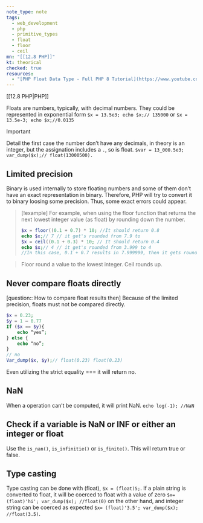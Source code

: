 ```yaml
---
note_type: note
tags:
  - web_development
  - php
  - primitive_types
  - float
  - floor
  - ceil
mn: "[[12.8 PHP]]"
kt: theorical
checked: true
resources:
  - "[PHP Float Data Type - Full PHP 8 Tutorial](https://www.youtube.com/watch?v=d3c_OOD4Jzs&list=PLr3d3QYzkw2xabQRUpcZ_IBk9W50M9pe-&index=8&ab_channel=ProgramWithGio)"
---
```

[[12.8 PHP|PHP]]

Floats are numbers, typically, with decimal numbers. They could be represented in exponential form `$x = 13.5e3; echo $x;// 135000` or `$x = 13.5e-3; echo $x;//0.0135`

>[!important]
>Detail the first case the number don’t have any decimals, in theory is an integer, but the assignation includes a `.`, so is float. `$var = 13_000.5e3; var_dump($x);// float(13000500).`
## Limited precision
Binary is used internally to store floating numbers and some of them don’t have an exact representation in binary. Therefore, PHP will try to convert it to binary loosing some precision. Thus, some exact errors could appear.

>[!example]
For example, when using the floor function that returns the next lowest integer value (as float) by rounding down the number. 
>```PHP
>$x = floor((0.1 + 0.7) * 10; //It should return 0.8
>echo $x;// 7 // it get's rounded from 7.9 to 
>$x = ceil((0.1 + 0.3) * 10; // It should return 0.4
>echo $x;// 4 // it get's rounded from 3.999 to 4
>//In this case, 0.1 + 0.7 results in 7.999999, then it gets rounded down to 7. 

>Floor round a value to the lowest integer. Ceil rounds up. 
## Never compare floats directly
[question:: How to compare float results then]
Because of the limited precision, floats must not be compared directly. 

```PHP
$x = 0.23;
$y = 1 – 0.77
If ($x == $y){
    echo “yes”;
} else {
    echo “no”;
}
// no
Var_dump($x, $y);// float(0.23) float(0.23)
```

Even utilizing the strict equality === it will return no. 
## NaN
When a operation can’t be computed, it will print NaN. `echo log(-1); //NaN`

## Check if a variable is NaN or INF or either an integer or float 
Use the `is_nan()`, `is_infinitie()` or `is_finite()`. This will return true or false. 
## Type casting 
Type casting can be done with (float), `$x = (float)5;`. If a plain string is converted to float, it will be coerced to float with a value of zero `$x= (float)'hi'; var_dump($x); //float(0)` on the other hand, and integer string can be coerced as expected `$x= (float)'3.5'; var_dump($x); //float(3.5)`.




